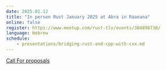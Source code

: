 ```yaml
---
date: 2025.01.12
title: "In person Rust January 2025 at Abra in Raanana"
online: false
register: https://www.meetup.com/rust-tlv/events/304898730/
language: Hebrew
schedule:
    - presentations/bridging-rust-and-cpp-with-cxx.md
---
```


[Call For proposals](/cfp)



